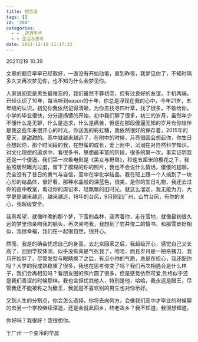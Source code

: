 ```yaml
---
title: 想念渝
tags: []
id: '288'
categories:
  - - _诗酒年华
  - - 生活与思考
date: 2021-12-19 11:17:33
---
```


20211219 10.39

文章的题目早早已经取好，一直没有开始动笔，直到昨夜，我梦见你了，不知时隔多久又再次梦见你，也不知为什么会梦见你。

人家说初恋是男生最难忘的，我们虽然不算初恋，但有过良好的友谊，手机两端，已经认识了10年，每当听到eason的十年，你总是浮现在我的心中，今年21岁，五年级的认识，初见你我依然记得清晰，为你去找寻四叶草，找了很多，不敢给你，小学的毕业很快，分分道扬镳的开始，初中我们聊了很多，初三的岁月，虽然年少不懂什么是无聊，什么是追求，什么是痛苦，但是在那段傻逼无知的岁月有你陪伴是我这些年来很开心的时光，你送我的彩虹糖，我依然很好的保存着，2015年的夏天，是甜甜的。高中就越来越远了，在附中的时候，月亮很圆会想起你，你生日会想起你，那个时间段的我，在野蛮的成长，爱上附中，沉溺在对自然科学知识，对文化理想的追求中，看很多书，思想最丰富的阶段，很多的第一次，事实证明我还是一个傻逼，我们第一次看电影是《美女与野兽》，秒速五厘米的樱花之下，我拍照居然曝光过度，留下了模糊的你的照片，我也不会说什么情话，傻傻的尬聊，完全没有了昔日的勇气与自信，高中在学化学结晶，我在班上跟一个人搞到了一块心形的结晶体，很好看，那种水晶般的深蓝色，很美，是你的生日礼物，我还去过你的高中教室，看过你的周记本，轻飘飘的旧时光，就这么溜走，我无能为力，大学更是越来越远，越来越远，18年的台风，9月刚到广州，山竹台风，有你的关心，我超级安全。

我真希望，就像昨晚的那个梦，下雪的森林，我背着你，走在雪地，就像最初很久远的梦里你亲吻我的额头，再次亲吻我，我想到了岩井俊二的情书，和那雪景好相似，我很幸福，我们在一起很自然，很开心。

然而，我是的确会忧虑自己的身高，去北京回家之后，我超级开心，感觉自己又长高了，回到学校体测，似乎没有真是气死我了，哈哈，而且岁月是一把杀猪刀，我月开始胖了，尽管发型与眼睛换了之后，有点小帅的气质，总是在担心，我还配你吗？大学的我成熟稳重了很多，我也在思考你变了吗？我们再次相遇会是什么样子，我们会再相见吗？看朋友圈的照片圆了很多，但是感觉依然可爱,性格似乎还是我们青涩的时候那样。我也会担忧其他人，特别是他，哈哈，我永远是醋王，尽管我还不能被称之为醋王，我就是不喜欢别的男生也对你示好。

又到人生的分割点，你会怎么选择，你将去向何方，会像我们高中才毕业的时候聊的去另一个学校继续深造，还是会就此回乡，终老故乡？我不知道，我很想知道。

你好吗？我很好！我很想你。

于广州 一个变冷的早晨